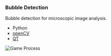 ### Bubble Detection
Bubble detection for microscopic image analysis.
* Python
* [openCV](https://opencv.org/)
* [QT](https://www.pythonguis.com/pyqt5-tutorial/)

![Game Process](assets/2023-01-28.gif)
